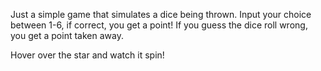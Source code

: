 Just a simple game that simulates a dice being thrown. Input your choice between 1-6, if correct, you get a point!
If you guess the dice roll wrong, you get a point taken away.

Hover over the star and watch it spin!